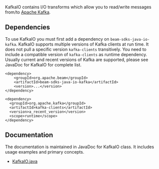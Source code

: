 <!--
    Licensed to the Apache Software Foundation (ASF) under one
    or more contributor license agreements.  See the NOTICE file
    distributed with this work for additional information
    regarding copyright ownership.  The ASF licenses this file
    to you under the Apache License, Version 2.0 (the
    "License"); you may not use this file except in compliance
    with the License.  You may obtain a copy of the License at

      http://www.apache.org/licenses/LICENSE-2.0

    Unless required by applicable law or agreed to in writing,
    software distributed under the License is distributed on an
    "AS IS" BASIS, WITHOUT WARRANTIES OR CONDITIONS OF ANY
    KIND, either express or implied.  See the License for the
    specific language governing permissions and limitations
    under the License.
-->

KafkaIO contains I/O transforms which allow you to read/write messages from/to [Apache Kafka](http://kafka.apache.org/).

## Dependencies

To use KafkaIO you must first add a dependency on `beam-sdks-java-io-kafka`. KafkaIO supports
multiple versions of Kafka clients at run time. It does not pull a specific version `kafka-clients`
transitively. You need to include a compatible version of `kafka-clients` as runtime dependency.
Usually current and recent versions of Kafka are supported, please see JavaDoc for KafkaIO for
complete list.

```maven
<dependency>
    <groupId>org.apache.beam</groupId>
    <artifactId>beam-sdks-java-io-kafka</artifactId>
    <version>...</version>
</dependency>

<dependency>
  <groupId>org.apache.kafka</groupId>
  <artifactId>kafka-clients</artifactId>
  <version>a_recent_version</version>
  <scope>runtime</scope>
</dependency>
```

## Documentation

The documentation is maintained in JavaDoc for KafkaIO class. It includes
 usage examples and primary concepts.
- [KafkaIO.java](src/main/java/org/apache/beam/sdk/io/kafka/KafkaIO.java)
